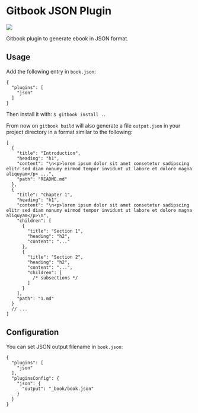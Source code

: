 
Gitbook JSON Plugin
===================

![](https://travis-ci.org/pm5/gitbook-plugin-json.svg?branch=master)

Gitbook plugin to generate ebook in JSON format.

Usage
-----

Add the following entry in `book.json`:

```
{
  "plugins": [
    "json"
  ]
}
```

Then install it with: ```$ gitbook install .```.

From now on `gitbook build` will also generate a file `output.json` in your project directory in a format similar to the following:

```
[
  {
    "title": "Introduction",
    "heading": "h1",
    "content": "\n<p>lorem ipsum dolor sit amet consetetur sadipscing elitr sed diam nonumy eirmod tempor invidunt ut labore et dolore magna aliquyam</p> ...",
    "path": "README.md"
  },
  {
    "title": "Chapter 1",
    "heading": "h1",
    "content": "\n<p>lorem ipsum dolor sit amet consetetur sadipscing elitr sed diam nonumy eirmod tempor invidunt ut labore et dolore magna aliquyam</p>\n",
    "children": [
      {
        "title": "Section 1",
        "heading": "h2",
        "content": "..."
      },
      {
        "title": "Section 2",
        "heading": "h2",
        "content": "...",
        "children": [
          /* subsections */
        ]
      }
    ],
    "path": "1.md"
  }
  // ...
]
```

Configuration
-------------

You can set JSON output filename in `book.json`:

```
{
  "plugins": [
    "json"
  ],
  "pluginsConfig": {
    "json": {
      "output": "_book/book.json"
    }
  }
}
```
